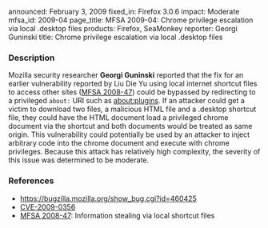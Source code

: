 announced: February 3, 2009
fixed_in: Firefox 3.0.6
impact: Moderate
mfsa_id: 2009-04
page_title: MFSA 2009-04: Chrome privilege escalation via local .desktop files
products: Firefox, SeaMonkey
reporter: Georgi Guninski
title: Chrome privilege escalation via local .desktop files

<h3>Description</h3>

<p>Mozilla security researcher <strong>Georgi Guninski</strong> reported
that the fix for an earlier vulnerability reported by Liu Die Yu using local
internet shortcut files to access other sites
(<a href="../2008/mfsa2008-47.html">MFSA 2008-47</a>) could be bypassed
by redirecting to a privileged <code>about:</code> URI such as
<a href="about:plugins">about:plugins</a>.
If an attacker could get a victim to
download two files, a malicious HTML file and a .desktop shortcut
file, they could have the HTML document load a privileged chrome document
via the shortcut and both documents would be treated as same origin.
This vulnerability could potentially be used by an attacker to inject
arbitrary code into the chrome document and execute with chrome
privileges.  Because this attack has relatively high complexity, the
severity of this issue was determined to be moderate.</p>

<h3>References</h3>

<ul>
  <li><a href="https://bugzilla.mozilla.org/show_bug.cgi?id=460425">https://bugzilla.mozilla.org/show_bug.cgi?id=460425</a></li>
  <li><a class="ex-ref" href="http://cve.mitre.org/cgi-bin/cvename.cgi?name=CVE-2009-0356">CVE-2009-0356</a></li>
  <li><a href="../2008/mfsa2008-47.html">MFSA 2008-47</a>: Information stealing via local shortcut files</li>
</ul>



